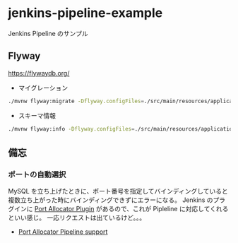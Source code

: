 # jenkins-pipeline-example
Jenkins Pipeline のサンプル


## Flyway

https://flywaydb.org/

* マイグレーション

```bash
./mvnw flyway:migrate -Dflyway.configFiles=./src/main/resources/application.properties
```

* スキーマ情報

```bash
./mvnw flyway:info -Dflyway.configFiles=./src/main/resources/application.properties
```

## 備忘

### ポートの自動選択

MySQL を立ち上げたときに、ポート番号を指定してバインディングしていると複数立ち上がった時にバインディングできずにエラーになる。
Jenkins のプラグインに [Port Allocator Plugin](https://wiki.jenkins.io/display/JENKINS/Port+Allocator+Plugin) があるので、これが Pipleline に対応してくれるといい感じ。
一応リクエストは出ているけど。。。

* [Port Allocator Pipeline support](https://issues.jenkins-ci.org/browse/JENKINS-31449)
